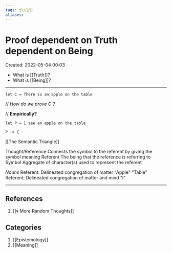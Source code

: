 ```yaml
---
tags: 📦/💭/🌱
aliases: 
---
```

# Proof dependent on Truth dependent on Being
Created: 2022-05-04 00:03

- What is [[Truth]]?
- What is [[Being]]?
---
```
let C = There is an apple on the table
```

// *How do we prove C ?*

// **Empirically?**

```
let P = I see an apple on the table

P -> C
```

[[The Semantic Triangle]]

Thought/Reference
	Connects the symbol to the referent by giving the symbol meaning
Referent 
	The being that the reference is referring to 
Symbol
	Aggregate of character(s) used to represent the referent 

*Nouns*
	Referent: Delineated congregation of matter
		"Apple"
		"Table"
	Referent: Delineated congregation of matter and mind
		"I"


---

## References
1. [[🌀 More Random Thoughts]]

## Categories
1. [[Epistemology]]
2. [[Meaning]]
